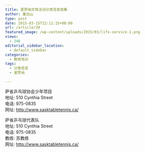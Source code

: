 ```yaml
---
title: 里贾纳文体活动分类信息收集
author: 童远山
type: post
date: 2015-03-15T12:11:15+00:00
url: /article/39
featured_image: /wp-content/uploads/2015/03/life-service-1.png
views:
  - 246
editorial_sidebar_location:
  - default_sidebar
categories:
  - 教育培训
tags:
  - 分类信息
  - 里贾纳

---
```

萨省乒乓球协会少年项目  
地址: 510 Cynthia Street  
电话: 975-0835  
网址: <a href="http://www.sasktabletennis.ca/" target="_blank">http://www.sasktabletennis.ca/</a>

萨省乒乓球代表队  
地址: 510 Cynthia Street  
电话: 975-0835  
教练: 苏教练  
网址: <a href="http://www.sasktabletennis.ca/" target="_blank">http://www.sasktabletennis.ca/</a>